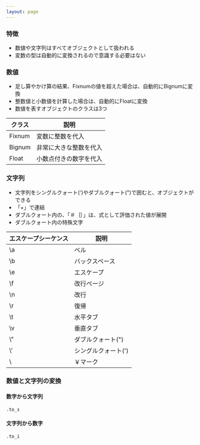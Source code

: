 ```yaml
---
layout: page
---
```


### 特徴

- 数値や文字列はすべてオブジェクトとして扱われる
- 変数の型は自動的に変換されるので意識する必要はない

### 数値

- 足し算やかけ算の結果、Fixnumの値を超えた場合は、自動的にBignumに変換
- 整数値と小数値を計算した場合は、自動的にFloatに変換
- 数値を表すオブジェクトのクラスは3つ

| クラス | 説明                   |
| ------ | ---------------------- |
| Fixnum | 変数に整数を代入       |
| Bignum | 非常に大きな整数を代入 |
| Float  | 小数点付きの数字を代入 |

### 文字列

- 文字列をシングルクォート(')やダブルクォート(")で囲むと、オブジェクトができる
- 「+」で連結
- ダブルクォート内の、「＃｛｝」は、式として評価された値が展開
- ダブルクォート内の特殊文字

| エスケープシーケンス | 説明                |
| -------------------- | ------------------- |
| \\a                  | ベル                |
| \\b                  | バックスペース      |
| \\e                  | エスケープ          |
| \\f                  | 改行ページ          |
| \\n                  | 改行                |
| \\r                  | 復帰                |
| \\t                  | 水平タブ            |
| \\v                  | 垂直タブ            |
| \\"                  | ダブルクォート(")   |
| \\'                  | シングルクォート(') |
| \\                   | ￥マーク            |

### 数値と文字列の変換

#### 数字から文字列

    .to_s

#### 文字列から数字

    .to_i

